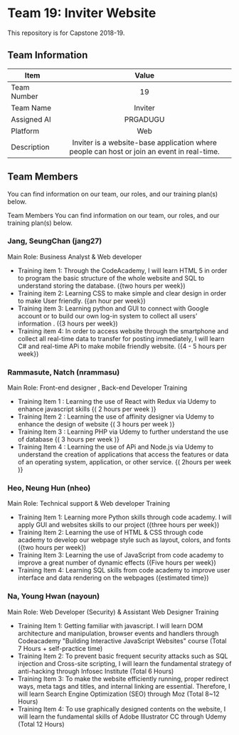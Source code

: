 # Team 19: Inviter Website 
This repository is for Capstone 2018-19.


## Team Information

| Item        | Value           |
| ------------- |:-------------:|
| Team Number | 19 |
| Team Name | Inviter |
| Assigned AI | PRGADUGU |
| Platform | Web |
| Description | Inviter is a website-base application where people can host or join an event in real-time.  |

## Team Members
You can find information on our team, our roles, and our training plan(s) below.



 
 
Team Members
You can find information on our team, our roles, and our training plan(s) below.

<h3>Jang, SeungChan (jang27)</h3>
Main Role: Business Analyst & Web developer

<ul>
<li>Training item 1: Through the CodeAcademy, I will learn HTML 5 in order to program the basic structure of the whole website and SQL to understand storing the database. ({two hours per week})</li>
<li>Training item 2: Learning CSS to make simple and clear design in order to make User friendly. ({an hour per week})</li>
<li>Training item 3: Learning python and GUI to connect with Google account or to build our own log-in system to collect all users’ information .  ({3 hours per week})</li>
<li>Training item 4: In order to access website through the smartphone and collect all real-time data to transfer for posting immediately, I will learn C# and real-time APi to make mobile friendly website. ({4 - 5 hours per week})</li>

</ul>

<h3>Rammasute, Natch (nrammasu)</h3>
Main Role: Front-end designer , Back-end Developer 
Training
<ul>
<li>Training Item 1 : Learning the use of React with Redux via Udemy to enhance javascript skills {( 2 hours per week )} </li>
<li>Training Item 2 : Learning the use of affinity designer via Udemy to enhance the design of website {( 3 hours per week )}</li>
<li>Training Item 3 : Learning PHP via Udemy to further understand the use of database  {( 3 hours per week )}</li>
<li>Training Item 4 : Learning the use of APi and Node.js via Udemy to understand the creation of applications that access the features or data of an operating system, application, or other service. {( 2hours per week )}</li>
</ul>

<h3>Heo, Neung Hun (nheo)</h3>
Main Role: Technical support & Web developer 
Training
<ul>
<li>Training Item 1: Learning more Python skills through code academy. I will apply GUI and websites skills to our project  ({three hours per week}) </li>
<li>Training Item 2: Learning the use of HTML & CSS through code academy to develop our webpage style such as layout, colors, and fonts ({two hours per week})</li>
<li>Training Item 3: Learning the use of JavaScript from code academy to improve a great number of dynamic effects  ({Five hours per week})</li>
<li>Training Item 4: Learning SQL skills from code academy to improve user interface and data rendering on the webpages ({estimated time})</li>
</ul>

<h3>Na, Young Hwan (nayoun)</h3>
Main Role: Web Developer (Security) & Assistant Web Designer
Training
<ul>
<li>Training Item 1: Getting familiar with javascript. I will learn DOM architecture and manipulation, browser events and handlers through Codeacademy "Building Interactive JavaScript Websites" course (Total 7 Hours + self-practice time)  </li>
<li>Training Item 2: To prevent basic frequent security attacks such as SQL injection and Cross-site scripting, I will learn the fundamental strategy of anti-hacking through Infosec Institute (Total 6 Hours)</li>
<li>Training Item 3: To make the website efficiently running,  proper redirect ways, meta tags and titles, and internal linking are essential. Therefore, I will learn Search Engine Optimization (SEO) through Moz (Total 8~12 Hours)</li>
<li>Training Item 4: To use graphically designed contents on the website, I will learn the fundamental skills of Adobe Illustrator CC through Udemy (Total 12 Hours)</li>
</ul>

